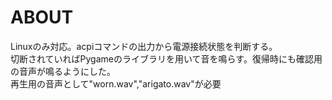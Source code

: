 # ABOUT
Linuxのみ対応。acpiコマンドの出力から電源接続状態を判断する。<br/>
切断されていればPygameのライブラリを用いて音を鳴らす。復帰時にも確認用の音声が鳴るようにした。<br/>
再生用の音声として"worn.wav","arigato.wav"が必要
